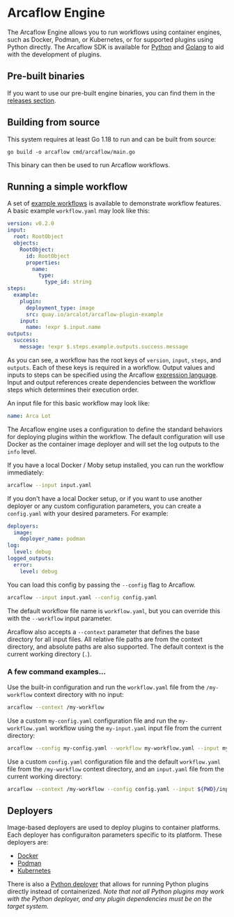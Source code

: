 # Arcaflow Engine

The Arcaflow Engine allows you to run workflows using container engines, such as Docker,
Podman, or Kubernetes, or for supported plugins using Python directly. The Arcaflow SDK
is available for [Python](https://arcalot.io/arcaflow/creating-plugins/python/) and
[Golang](https://github.com/arcalot/arcaflow-plugin-sdk-go) to aid with the development
of plugins.

## Pre-built binaries

If you want to use our pre-built engine binaries, you can find them in the
[releases section](https://github.com/arcalot/arcaflow-engine/releases).

## Building from source

This system requires at least Go 1.18 to run and can be built from source:

```
go build -o arcaflow cmd/arcaflow/main.go
```

This binary can then be used to run Arcaflow workflows.

## Running a simple workflow

A set of [example workflows](https://github.com/arcalot/arcaflow-workflows) is available
to demonstrate workflow features. A basic example `workflow.yaml` may look like this:

```yaml
version: v0.2.0
input:
  root: RootObject
  objects:
    RootObject:
      id: RootObject
      properties:
        name:
          type:
            type_id: string
steps:
  example:
    plugin:
      deployment_type: image
      src: quay.io/arcalot/arcaflow-plugin-example
    input:
      name: !expr $.input.name
outputs:
  success:
    message: !expr $.steps.example.outputs.success.message
```

As you can see, a workflow has the root keys of `version`, `input`, `steps`, and
`outputs`. Each of these keys is required in a workflow. Output values and inputs to
steps can be specified using the Arcaflow
[expression language](https://arcalot.io/arcaflow/workflows/expressions/). Input and
output references create dependencies between the workflow steps which determines their
execution order.

An input file for this basic workflow may look like:

```yaml
name: Arca Lot
```

The Arcaflow engine uses a configuration to define the standard behaviors for deploying
plugins within the workflow. The default configuration will use Docker as the container
image deployer and will set the log outputs to the `info` level.

If you have a local Docker / Moby setup installed, you can run the workflow immediately:

```bash
arcaflow --input input.yaml
```

If you don't have a local Docker setup, or if you want to use another deployer or any
custom configuration parameters, you can create a `config.yaml` with your desired
parameters. For example:

```yaml
deployers:
  image: 
    deployer_name: podman
log:
  level: debug
logged_outputs:
  error:
    level: debug
```

You can load this config by passing the `--config` flag to Arcaflow.

```bash
arcaflow --input input.yaml --config config.yaml
```

The default workflow file name is `workflow.yaml`, but you can override this with the
`--workflow` input parameter.

Arcaflow also accepts a `--context` parameter that defines the base directory for all
input files. All relative file paths are from the context directory, and absolute paths
are also supported. The default context is the current working directory (`.`).

### A few command examples...

Use the built-in configuration and run the `workflow.yaml` file from the `/my-workflow`
context directory with no input:
```bash
arcaflow --context /my-workflow
```

Use a custom `my-config.yaml` configuration file and run the `my-workflow.yaml` workflow
using the `my-input.yaml` input file from the current directory:
```bash
arcaflow --config my-config.yaml --workflow my-workflow.yaml --input my-input.yaml
```

Use a custom `config.yaml` configuration file and the default `workflow.yaml` file from
the `/my-workflow` context directory, and an `input.yaml` file from the current working
directory:
```bash
arcaflow --context /my-workflow --config config.yaml --input ${PWD}/input.yaml
```

## Deployers

Image-based deployers are used to deploy plugins to container platforms. Each deployer
has configuraiton parameters specific to its platform. These deployers are:

- [Docker](https://github.com/arcalot/arcaflow-engine-deployer-docker)
- [Podman](https://github.com/arcalot/arcaflow-engine-deployer-podman)
- [Kubernetes](https://github.com/arcalot/arcaflow-engine-deployer-kubernetes)

There is also a
[Python deployer](https://github.com/arcalot/arcaflow-engine-deployer-python) that
allows for running Python plugins directly instead of containerized. *Note that not all
Python plugins may work with the Python deployer, and any plugin dependencies must be
on the target system.*
